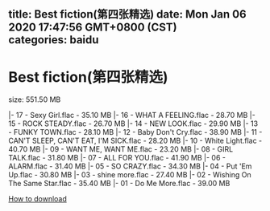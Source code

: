 
title: Best fiction(第四张精选)
date: Mon Jan 06 2020 17:47:56 GMT+0800 (CST)    
categories: baidu
---

# Best fiction(第四张精选)
size: 551.50 MB
 
 
|- 17 - Sexy Girl.flac - 35.10 MB
|- 16 - WHAT A FEELING.flac - 28.70 MB
|- 15 - ROCK STEADY.flac - 26.70 MB
|- 14 - NEW LOOK.flac - 29.90 MB
|- 13 - FUNKY TOWN.flac - 28.10 MB
|- 12 - Baby Don't Cry.flac - 38.90 MB
|- 11 - CAN'T SLEEP, CAN'T EAT, I'M SICK.flac - 28.20 MB
|- 10 - White Light.flac - 40.70 MB
|- 09 - WANT ME, WANT ME.flac - 23.20 MB
|- 08 - GIRL TALK.flac - 31.80 MB
|- 07 - ALL FOR YOU.flac - 41.90 MB
|- 06 - ALARM.flac - 31.40 MB
|- 05 - SO CRAZY.flac - 34.30 MB
|- 04 - Put 'Em Up.flac - 30.80 MB
|- 03 - shine more.flac - 27.40 MB
|- 02 - Wishing On The Same Star.flac - 35.40 MB
|- 01 - Do Me More.flac - 39.00 MB

[How to download](https://bpcam.bemobtrk.com/go/2ceec3aa-1ca2-46d6-b9ff-aaa5c184517c?jno=72)